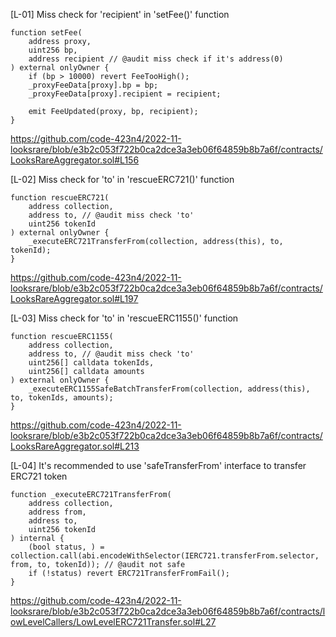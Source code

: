 [L-01] Miss check for 'recipient' in 'setFee()' function
```
function setFee(
    address proxy,
    uint256 bp,
    address recipient // @audit miss check if it's address(0)
) external onlyOwner {
    if (bp > 10000) revert FeeTooHigh();
    _proxyFeeData[proxy].bp = bp;
    _proxyFeeData[proxy].recipient = recipient;

    emit FeeUpdated(proxy, bp, recipient);
}
```
https://github.com/code-423n4/2022-11-looksrare/blob/e3b2c053f722b0ca2dce3a3eb06f64859b8b7a6f/contracts/LooksRareAggregator.sol#L156


[L-02] Miss check for 'to' in 'rescueERC721()' function
```
function rescueERC721(
    address collection,
    address to, // @audit miss check 'to'
    uint256 tokenId
) external onlyOwner {
    _executeERC721TransferFrom(collection, address(this), to, tokenId);
}
```
https://github.com/code-423n4/2022-11-looksrare/blob/e3b2c053f722b0ca2dce3a3eb06f64859b8b7a6f/contracts/LooksRareAggregator.sol#L197


[L-03] Miss check for 'to' in 'rescueERC1155()' function
```
function rescueERC1155(
    address collection,
    address to, // @audit miss check 'to'
    uint256[] calldata tokenIds,
    uint256[] calldata amounts
) external onlyOwner {
    _executeERC1155SafeBatchTransferFrom(collection, address(this), to, tokenIds, amounts);
}
```
https://github.com/code-423n4/2022-11-looksrare/blob/e3b2c053f722b0ca2dce3a3eb06f64859b8b7a6f/contracts/LooksRareAggregator.sol#L213


[L-04] It's recommended to use 'safeTransferFrom' interface to transfer  ERC721 token
```
function _executeERC721TransferFrom(
    address collection,
    address from,
    address to,
    uint256 tokenId
) internal {
    (bool status, ) = collection.call(abi.encodeWithSelector(IERC721.transferFrom.selector, from, to, tokenId)); // @audit not safe
    if (!status) revert ERC721TransferFromFail();
}
```
https://github.com/code-423n4/2022-11-looksrare/blob/e3b2c053f722b0ca2dce3a3eb06f64859b8b7a6f/contracts/lowLevelCallers/LowLevelERC721Transfer.sol#L27